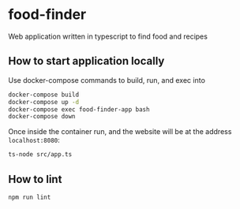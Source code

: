# food-finder
Web application written in typescript to find food and recipes

## How to start application locally
Use docker-compose commands to build, run, and exec into
```bash
docker-compose build
docker-compose up -d
docker-compose exec food-finder-app bash
docker-compose down
```

Once inside the container run, and the website will be at the address `localhost:8080`:
```bash
ts-node src/app.ts
```

## How to lint
```
npm run lint
```
